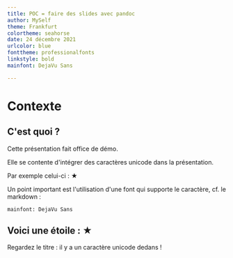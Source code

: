 ```yaml
---
title: POC = faire des slides avec pandoc
author: MySelf
theme: Frankfurt
colortheme: seahorse
date: 24 décembre 2021
urlcolor: blue
fonttheme: professionalfonts
linkstyle: bold
mainfont: DejaVu Sans

---
```


# Contexte

## C'est quoi ?

Cette présentation fait office de démo.

Elle se contente d'intégrer des caractères unicode dans la présentation.

Par exemple celui-ci : ★

Un point important est l'utilisation d'une font qui supporte le caractère, cf. le markdown :

```
mainfont: DejaVu Sans
```

## Voici une étoile : ★

Regardez le titre : il y a un caractère unicode dedans !
